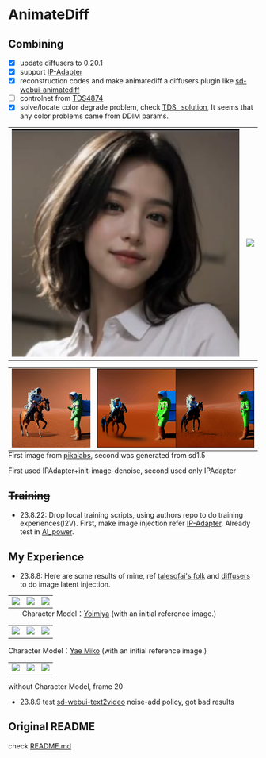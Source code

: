 # AnimateDiff

## Combining

- [x] update diffusers to 0.20.1
- [x] support [IP-Adapter](https://github.com/tencent-ailab/IP-Adapter)
- [x] reconstruction codes and make animatediff a diffusers plugin like [sd-webui-animatediff](https://github.com/continue-revolution/sd-webui-animatediff)
- [ ] controlnet from [TDS4874](https://github.com/TDS4874/sd-webui-controlnet/tree/animate-diff-support)
- [x] solve/locate color degrade problem, check [TDS_ solution](https://note.com/tds_/n/n5aad9ef8a9b1), It seems that any color problems came from DDIM params.

<table>
    <tr>
    <td><img src="__assets__/ipadapter/a_girl_in_the_wind.png"></td>
    <td><img src="__assets__/ipadapter/results/girl_wind.gif"></td>
    </tr>
</table>
<table>
    <tr>
    <td><img src="__assets__/ipadapter/An_astronaut_is_riding_a_horse_on_Mars_seed-444264997.png"></td>
    <td><img src="__assets__/ipadapter/results/astronaut_mars.gif"></td>
    </tr>
</table>
<p style="margin-left: 2em; margin-top: -1em">

First image from [pikalabs](https://twitter.com/pika_labs/status/1678892871670464513), second was generated from sd1.5

First used IPAdapter+init-image-denoise, second used only IPAdapter

## ~~Training~~

- 23.8.22: 
Drop local training scripts, using authors repo to do training experiences(I2V).
First, make image injection refer [IP-Adapter](https://github.com/tencent-ailab/IP-Adapter).
Already test in [AI_power](https://github.com/ykk648/AI_power/blob/main/sd_lib/clip_encoder.py).

## My Experience

- 23.8.8: Here are some results of mine, ref [talesofai's folk](https://github.com/talesofai/AnimateDiff/blob/04b2715b39d4a02334b08cb6ee3dfe79f0a6cd7c/animatediff/pipelines/pipeline_animation.py#L288) and [diffusers](https://github.com/huggingface/diffusers/blob/main/src/diffusers/pipelines/deepfloyd_if/pipeline_if_img2img.py) to do image latent injection.

<table>
    <tr>
    <td><img src="__assets__/animations/model_07/init.jpg"></td>
    <td><img src="__assets__/animations/model_07/0802_v14.gif"></td>
    <td><img src="__assets__/animations/model_07/0802_v15.gif"></td>
    </tr>
</table>
<p style="margin-left: 2em; margin-top: -1em">
Character Model：<a href="https://civitai.com/models/13237/genshen-impact-yoimiya">Yoimiya</a> (with an initial reference image.)

<table>
    <tr>
    <td><img src="__assets__/animations/model_11/miko_init.png"></td>
    <td><img src="__assets__/animations/model_11/0803_v14.gif"></td>
    <td><img src="__assets__/animations/model_11/0803_v15.gif"></td>
    </tr>
</table>
Character Model：<a href="https://civitai.com/models/8484?modelVersionId=11523">Yae Miko</a> (with an initial reference image.)

<table>
    <tr>
    <td><img src="__assets__/animations/model_12/init_image.jpg"></td>
    <td><img src="__assets__/animations/model_12/0804_v14.gif"></td>
    <td><img src="__assets__/animations/model_12/0804_v15.gif"></td>
    </tr>
</table>
without Character Model, frame 20

- 23.8.9 test [sd-webui-text2video](https://github.com/kabachuha/sd-webui-text2video) noise-add policy, got bad results

## Original README

check [README.md](https://github.com/guoyww/AnimateDiff/blob/main/README.md)